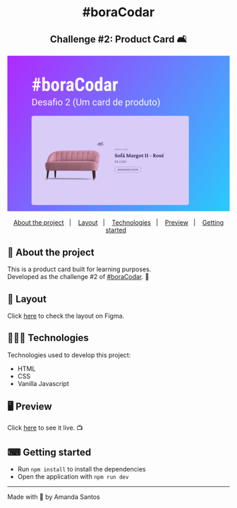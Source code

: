 <h1 align="center">
  #boraCodar
</h1>

<h2 align="center">
  Challenge #2: Product Card 🛋️
</h2>

<img src="assets/cover.png" alt="" />

<p align="center">
  <a href="#-about-the-project">About the project</a>&nbsp;&nbsp;&nbsp;|&nbsp;&nbsp;&nbsp;
  <a href="#-layout">Layout</a>&nbsp;&nbsp;&nbsp;|&nbsp;&nbsp;&nbsp;
  <a href="#-technologies">Technologies</a>&nbsp;&nbsp;&nbsp;|&nbsp;&nbsp;&nbsp;
  <a href="#-preview">Preview</a>&nbsp;&nbsp;&nbsp;|&nbsp;&nbsp;&nbsp;
  <a href="#-getting-started">Getting started</a>&nbsp;&nbsp;&nbsp;
</p>

## 📝 About the project

<p>This is a product card built for learning purposes. 
<br />
Developed as the challenge #2 of <a href="https://boracodar.dev/">#boraCodar</a>. 🚀
</p>

## 🎨 Layout

<p>
  Click <a href="https://www.figma.com/file/CEpr3vblzZcaqW1ziDNVbH/%23boraCodar---Desafio-2-(Community)?t=xJ5dUtLuRw06ISq5-6">here</a> to check the layout on Figma.
</p>

## 👩🏻‍💻 Technologies

Technologies used to develop this project:

- HTML
- CSS
- Vanilla Javascript

## 🖥 Preview

Click <a href="https://fastidious-biscochitos-394d04.netlify.app/" target="_blank">here</a> to see it live. 📺

## ⌨ Getting started

- Run `npm install` to install the dependencies
- Open the application with `npm run dev`

---

Made with 💜 by Amanda Santos
